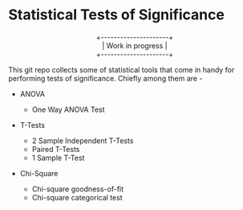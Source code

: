 # Statistical Tests of Significance

<p align = "center">
 +---------------------+ <br>
 |   Work in progress  | <br>
 +---------------------+ <br>
 </p>
This git repo collects some of statistical tools that come in handy for performing tests of significance. Chiefly among them are -

* ANOVA
  * One Way ANOVA Test

 * T-Tests
    * 2 Sample Independent T-Tests
    * Paired T-Tests
    * 1 Sample T-Test
 * Chi-Square
    * Chi-square goodness-of-fit
    * Chi-square categorical test
